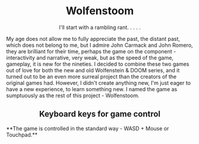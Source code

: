 <h1 align="center">Wolfenstoom</h1>
<p align="center">  I'll start with a rambling rant. . . . . </p>

My age does not allow me to fully appreciate the past, the distant past, which does not belong to me,
but I admire John Carmack and John Romero, they are brilliant for their time, 
perhaps the game on the component - interactivity and narrative, very weak, but as the speed of the game, gameplay, it is new for the nineties. 
I decided to combine these two games out of love for both the new and old Wolfenstein & DOOM series, and it turned out to be an even more surreal project than the creators of the original games had. However, I didn't create anything new, I'm just eager to have a new experience, to learn something new. 
I named the game as sumptuously as the rest of this project - Wolfenstoom. 

<h2 align="center">Keyboard keys for game control</h2>
**The game is controlled in the standard way - WASD + Mouse or Touchpad.**
